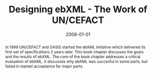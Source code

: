 ---
abstract: In 1999 UN/CEFACT and OASIS started the ebXML Initiative which delivered
  its first set of specifications 2 years later. This book chapter discusses the goals
  and the results of ebXML. The core of the book chapter addresses a critical evaluation
  of ebXML. It discusses why ebXML was succesful in some parts, but failed in market
  acceptance for major parts.
authors:
- Klaus-Dieter Naujok
- Christian Huemer
date: '2008-01-01'
featured: false
links:
- name: Publik
  url: https://publik.tuwien.ac.at/showentry.php?ID=141742&lang=2
publication_types:
- '6'
publishDate: '2008-01-01'
specifics: 'in: "Ontologies-Based Business Integration", Springer, Heidelberg, 2008,
  (eingeladen), ISBN: 978-3-540-75229-5, S. 79 - 93.'
title: Designing ebXML - The Work of UN/CEFACT
url_pdf: ''
---